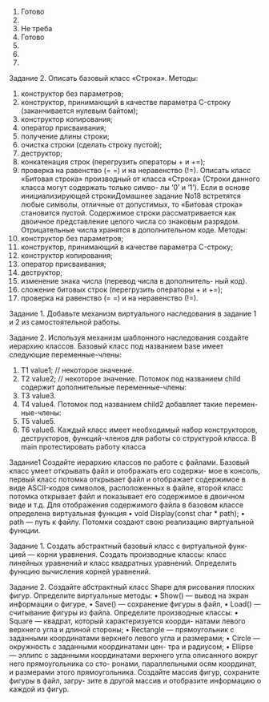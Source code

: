 1. Готово
2.
3. Не треба 
4. Готово
5.
6.
7.



Задание 2.
Описать базовый класс «Строка».
Методы:
1) конструктор без параметров;
2) конструктор, принимающий в качестве параметра
C-строку (заканчивается нулевым байтом);
3) конструктор копирования;
4) оператор присваивания;
5) получение длины строки;
6) очистка строки (сделать строку пустой);
7) деструктор;
8) конкатенация строк (перегрузить операторы + и +=);
9) проверка на равенство (= =) и на неравенство (!=).
Описать класс «Битовая строка» производный от
класса «Строка»
(Строки данного класса могут содержать только симво-
лы ‘0’ и ‘1’). Если в основе инициализирующей строкиДомашнее задание No18
встретятся любые символы, отличные от допустимых, то
«Битовая строка» становится пустой. Содержимое строки
рассматривается как двоичное представление целого числа
со знаковым разрядом. Отрицательные числа хранятся
в дополнительном коде.
Методы:
1) конструктор без параметров;
2) конструктор, принимающий в качестве параметра
C-строку;
3) конструктор копирования;
4) оператор присваивания;
4) деструктор;
5) изменение знака числа (перевод числа в дополнитель-
ный код).
8) сложение битовых строк (перегрузить операторы +
и +=);
9) проверка на равенство (= =) и на неравенство (!=).




Задание 1.
Добавьте механизм виртуального наследования в задание
1 и 2 из самостоятельной работы.




Задание 2.
Используя механизм шаблонного наследования создайте
иерархию классов. Базовый класс под названием base
имеет следующие переменные-члены:
1. T1 value1; // некоторое значение.
2. T2 value2; // некоторое значение.
Потомок под названием child содержит дополнительные
переменные-члены:
1. T3 value3.
2. T4 value4.
Потомок под названием child2 добавляет такие перемен-
ные-члены:
1. T5 value5.
2. T6 value6.
Каждый класс имеет необходимый набор конструкторов,
деструкторов, функций-членов для работы со структурой
класса.
В main протестировать работу класса




Задание1
Создайте иерархию классов по работе с файлами. Базовый
класс умеет открывать файл и отображать его содержи-
мое в консоль, первый класс потомка открывает файл
и отображает содержимое в виде ASCII-кодов символов,
расположенных в файле, второй класс потомка открывает
файл и показывает его содержимое в двоичном виде и т.д.
Для отображения содержимого файла в базовом классе
определена виртуальная функция
• void Display(const char * path);
• path — путь к файлу.
Потомки создают свою реализацию виртуальной функции.


Задание 1.
Создать абстрактный базовый класс с виртуальной функ-
цией — корни уравнения. Создать производные классы:
класс линейных уравнений и класс квадратных уравнений.
Определить функцию вычисления корней уравнений.



Задание 2.
Создайте абстрактный класс Shape для рисования плоских
фигур. Определите виртуальные методы:
• Show() — вывод на экран информации о фигуре,
• Save() — сохранение фигуры в файл,
• Load() — считывание фигуры из файла.
Определите производные классы:
• Square — квадрат, который характеризуется коорди-
натами левого верхнего угла и длиной стороны;
• Rectangle — прямоугольник с заданными координатами
верхнего левого угла и размерами;
• Circle — окружность с заданными координатами цен-
тра и радиусом;
• Ellipse — эллипс с заданными координатами верхнего
угла описанного вокруг него прямоугольника со сто-
ронами, параллельными осям координат, и размерами
этого прямоугольника.
Создайте массив фигур, сохраните фигуры в файл, загру-
зите в другой массив и отобразите информацию о каждой
из фигур.
